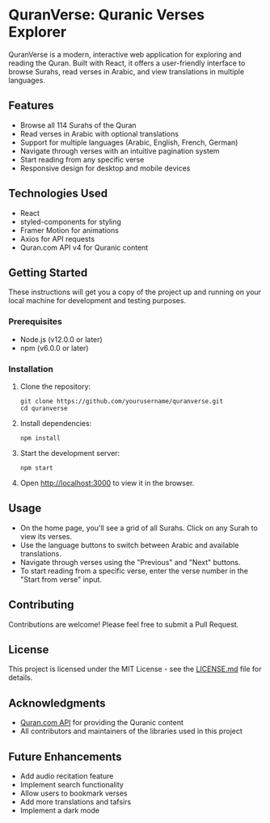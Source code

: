 # QuranVerse: Quranic Verses Explorer

QuranVerse is a modern, interactive web application for exploring and reading the Quran. Built with React, it offers a user-friendly interface to browse Surahs, read verses in Arabic, and view translations in multiple languages.

## Features

- Browse all 114 Surahs of the Quran
- Read verses in Arabic with optional translations
- Support for multiple languages (Arabic, English, French, German)
- Navigate through verses with an intuitive pagination system
- Start reading from any specific verse
- Responsive design for desktop and mobile devices

## Technologies Used

- React
- styled-components for styling
- Framer Motion for animations
- Axios for API requests
- Quran.com API v4 for Quranic content

## Getting Started

These instructions will get you a copy of the project up and running on your local machine for development and testing purposes.

### Prerequisites

- Node.js (v12.0.0 or later)
- npm (v6.0.0 or later)

### Installation

1. Clone the repository:
   ```
   git clone https://github.com/yourusername/quranverse.git
   cd quranverse
   ```

2. Install dependencies:
   ```
   npm install
   ```

3. Start the development server:
   ```
   npm start
   ```

4. Open [http://localhost:3000](http://localhost:3000) to view it in the browser.

## Usage

- On the home page, you'll see a grid of all Surahs. Click on any Surah to view its verses.
- Use the language buttons to switch between Arabic and available translations.
- Navigate through verses using the "Previous" and "Next" buttons.
- To start reading from a specific verse, enter the verse number in the "Start from verse" input.

## Contributing

Contributions are welcome! Please feel free to submit a Pull Request.

## License

This project is licensed under the MIT License - see the [LICENSE.md](LICENSE.md) file for details.

## Acknowledgments

- [Quran.com API](https://quran.api-docs.io/v4/) for providing the Quranic content
- All contributors and maintainers of the libraries used in this project

## Future Enhancements

- Add audio recitation feature
- Implement search functionality
- Allow users to bookmark verses
- Add more translations and tafsirs
- Implement a dark mode


